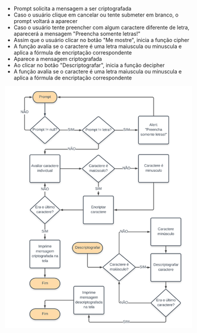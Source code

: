 - Prompt solicita a mensagem a ser criptografada
- Caso o usuário clique em cancelar ou tente submeter em branco, o prompt voltará a aparecer
- Caso o usuário tente preencher com algum caractere diferente de letra, aparecerá a mensagem "Preencha somente letras!"
- Assim que o usuário clicar no botão "Me mostre", inicia a função cipher
- A função avalia se o caractere é uma letra maiuscula ou minuscula e aplica a fórmula de encriptação correspondente
- Aparece a mensagem criptografada
- Ao clicar no botão "Descriptografar", inicia a função decipher
- A função avalia se o caractere é uma letra maiuscula ou minuscula e aplica a fórmula de encriptação correspondente

![Fluxograma](Fluxograma-Cifra-de-Cesar.svg)
